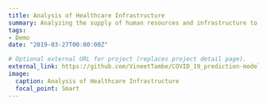 ```yaml
---
title: Analysis of Healthcare Infrastructure
summary: Analyzing the supply of human resources and infrastructure to handle COVID-19 Cases using ARIMA model of accuracy 98.58%
tags:
- Demo
date: "2019-03-27T00:00:00Z"

# Optional external URL for project (replaces project detail page).
external_link: https://github.com/VineetTambe/COVID_19_prediction-model
image:
  caption: Analysis of Healthcare Infrastructure
  focal_point: Smart
---
```

